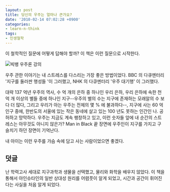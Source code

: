 ```yaml
---
layout: post
title: 당신의 우주는 얼마나 큰가요?
date: '2010-02-14 07:02:28 +0900'
categories:
- learn-n-think
tags:
- 인생철학
---
```


이 철학적인 질문에 어떻게 답해야 할까? 이 책은 이런 질문으로 시작한다.

![빅뱅 우주론 강의](http://bimage.interpark.com/goods_image/6/0/3/7/203696037g.jpg)

우주 관한 이야기는 내 스트레스를 다스리는 가장 좋은 방법이었다. BBC 의 다큐멘터리 '지구를 둘러싼 행성들 '이 그러했고, NHK 의 다큐멘터리 '우주 대기행' 이 그러했다. 

대략 137 억년 우주의 역사, 수 억 개의 은하 중 하나인 우리 은하, 우리 은하에 속한 천억 개 이상의 별들 중에 하나인 지구--우주의 별의 수는 지구에 존재하는 모래알의 수 보다 더 많다, 그리고 우리가 아는 우주는 전체의 몇 % 에 불과하다--, 지구에 사는 60 억 인구 중에, 한반도의 서울에 있는 작은 동네에 살고 있는 100 년도 못하는 인간인 나. 공허하고 망막하다. 우주는 지금도 계속 팽창하고 있고, 이런 숫자들 앞에 내 순간의 스트레스는 아무것도 아니지 않은가? Man in Black 끝 장면에 우주인이 지구를 가지고 구슬치기 하던 장면이 기억난다.

내 아이는 이런 우주를 가슴 속에 담고 사는 사람이었으면 좋겠다.

## 덧글

난 학력고사 세대로 지구과학과 생물을 선택했고, 물리와 화학을 배우지 않았다. 이 책을 통해서 아인슈타인의 일반 상대성 원리를 어렴풋이 알게 되었고, 시간과 공간이 휘어진다는 사실을 처음 알게 되었다.

